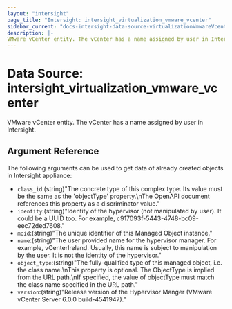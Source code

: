 ```yaml
---
layout: "intersight"
page_title: "Intersight: intersight_virtualization_vmware_vcenter"
sidebar_current: "docs-intersight-data-source-virtualizationVmwareVcenter"
description: |-
VMware vCenter entity. The vCenter has a name assigned by user in Intersight.
---
```


# Data Source: intersight_virtualization_vmware_vcenter
VMware vCenter entity. The vCenter has a name assigned by user in Intersight.
## Argument Reference
The following arguments can be used to get data of already created objects in Intersight appliance:
* `class_id`:(string)"The concrete type of this complex type. Its value must be the same as the 'objectType' property.\nThe OpenAPI document references this property as a discriminator value."
* `identity`:(string)"Identity of the hypervisor (not manipulated by user). It could be a UUID too. For example, c917093f-5443-4748-bc09-eec72ded7608."
* `moid`:(string)"The unique identifier of this Managed Object instance."
* `name`:(string)"The user provided name for the hypervisor manager. For example, vCenterIreland. Usually, this name is subject to manipulation by the user. It is not the identity of the hypervisor."
* `object_type`:(string)"The fully-qualified type of this managed object, i.e. the class name.\nThis property is optional. The ObjectType is implied from the URL path.\nIf specified, the value of objectType must match the class name specified in the URL path."
* `version`:(string)"Release version of the Hypervisor Manger (VMware vCenter Server 6.0.0 build-4541947)."
